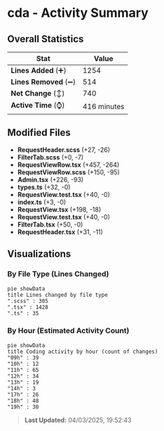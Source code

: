 # cda - Activity Summary 

## Overall Statistics

| Stat                   | Value                                                             |
| ---------------------- | ----------------------------------------------------------------- |
| **Lines Added** (➕)   | 1254                                          |
| **Lines Removed** (➖) | 514                                        |
| **Net Change** (↕)    | 740                |
| **Active Time** (⌚)   | 416 minutes |


## Modified Files
- **RequestHeader.scss** (+27, -26)
- **FilterTab.scss** (+0, -7)
- **RequestViewRow.tsx** (+457, -264)
- **RequestViewRow.scss** (+150, -95)
- **Admin.tsx** (+226, -93)
- **types.ts** (+32, -0)
- **RequestView.test.tsx** (+40, -0)
- **index.ts** (+3, -0)
- **RequestView.tsx** (+198, -18)
- **RequestView.test.tsx** (+40, -0)
- **FilterTab.tsx** (+50, -0)
- **RequestHeader.tsx** (+31, -11)

## Visualizations

### By File Type (Lines Changed)

```mermaid
pie showData
title Lines changed by file type
".scss" : 305
".tsx" : 1428
".ts" : 35
```

### By Hour (Estimated Activity Count)

```mermaid
pie showData
title Coding activity by hour (count of changes)
"09h" : 39
"10h" : 12
"11h" : 65
"12h" : 34
"13h" : 19
"14h" : 3
"17h" : 26
"18h" : 48
"19h" : 30
```


> **Last Updated:** 04/03/2025, 19:52:43